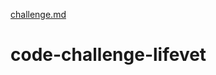 [challenge.md](https://github.com/sergiopallet/code-challenge-lifevet/files/6982863/challenge.md)
# code-challenge-lifevet
